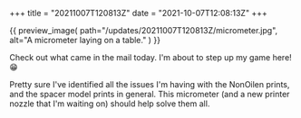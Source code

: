+++
title = "20211007T120813Z"
date  = "2021-10-07T12:08:13Z"
+++

{{
    preview_image(
        path="/updates/20211007T120813Z/micrometer.jpg",
        alt="A micrometer laying on a table."
    )
}}

Check out what came in the mail today. I'm about to step up my game here! 😁

Pretty sure I've identified all the issues I'm having with the NonOilen prints, and the spacer model prints in general. This micrometer (and a new printer nozzle that I'm waiting on) should help solve them all.
